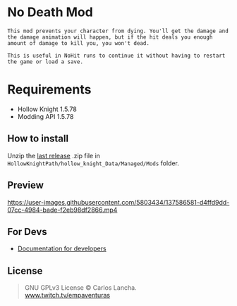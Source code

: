 # No Death Mod
    This mod prevents your character from dying. You'll get the damage and the damage animation will happen, but if the hit deals you enough amount of damage to kill you, you won't dead.

    This is useful in NoHit runs to continue it without having to restart the game or load a save.

# Requirements
- Hollow Knight 1.5.78
- Modding API 1.5.78

## How to install

Unzip the [last release](https://github.com/carloslancha/no-death-mod/releases/latest) .zip file in `HollowKnightPath/hollow_knight_Data/Managed/Mods` folder.

## Preview

https://user-images.githubusercontent.com/5803434/137586581-d4ffd9dd-07cc-4984-bade-f2eb98df2866.mp4

## For Devs
-	[Documentation for developers](./DEV.md)

## License

> GNU GPLv3 License © Carlos Lancha.<br/>
> www.twitch.tv/empaventuras